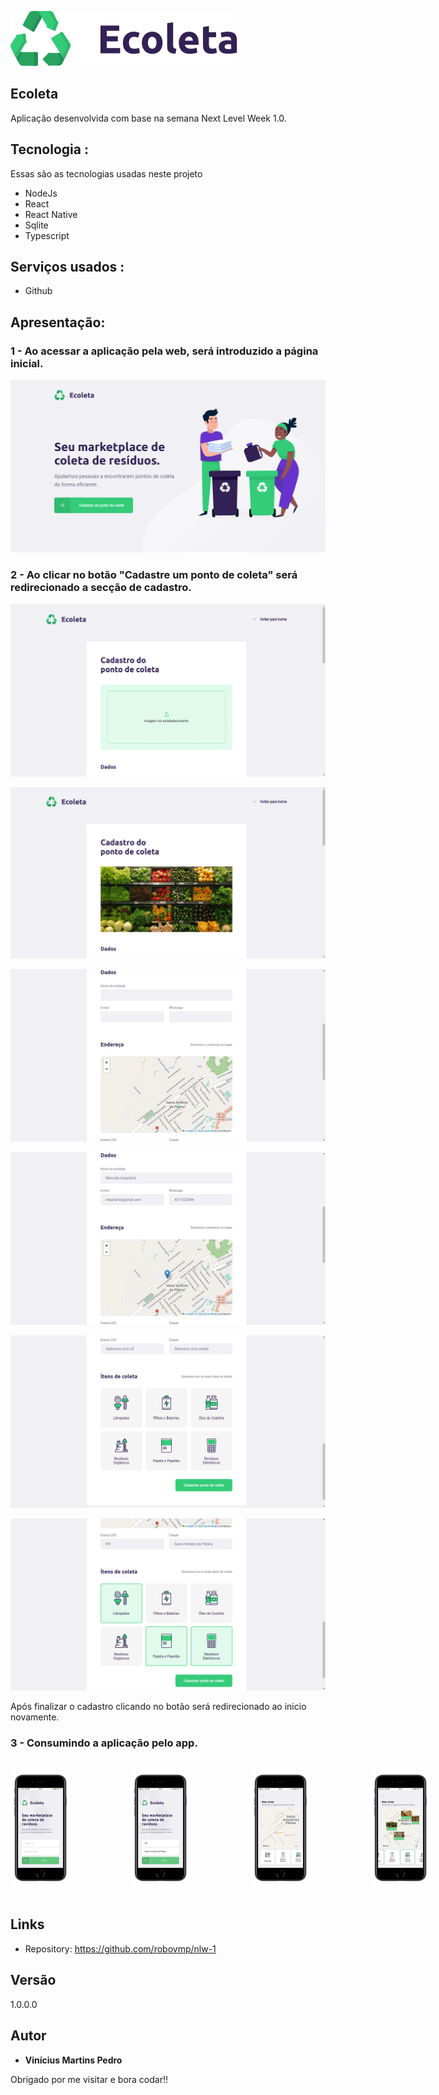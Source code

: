 
![Logo do projeto](./media/logo.svg)


## Ecoleta

Aplicação desenvolvida com base na semana Next Level Week 1.0.


## Tecnologia :

Essas são as tecnologias usadas neste projeto

* NodeJs
* React
* React Native
* Sqlite
* Typescript

## Serviços usados :

* Github

## Apresentação:

### 1 - Ao acessar a aplicação pela web, será introduzido a página inicial.

![Pagina Inicial](./media/home.png)

### 2 - Ao clicar no botão "Cadastre um ponto de coleta" será redirecionado a secção de cadastro.

![cadastro](./media/cadastro_01.png)

![cadastro](./media/cadastro_02.png)

![cadastro](./media/cadastro_03.png)

![cadastro](./media/cadastro_04.png)

![cadastro](./media/cadastro_05.png)

![cadastro](./media/cadastro_06.png)

Após finalizar o cadastro clicando no botão será redirecionado ao inicio novamente.
### 3 - Consumindo a aplicação pelo app.

<div class="app-mobile">

![App](./media/app_01.png)

![App](./media/app_02.png)

![App](./media/app_03.png)

![App](./media/app_04.png)

![App](./media/app_05.png)

</div>



## Links
  - Repository: https://github.com/robovmp/nlw-1

  ## Versão

  1.0.0.0


  ## Autor

  * **Vinícius Martins Pedro** 

  Obrigado por me visitar e bora codar!!

<style>
.app-mobile{
  display: flex;
  width: 100vw;

}

.app-mobile img{
  width: 50%

}

/* img[alt="App"]{
  width: 50%
} */

</style>